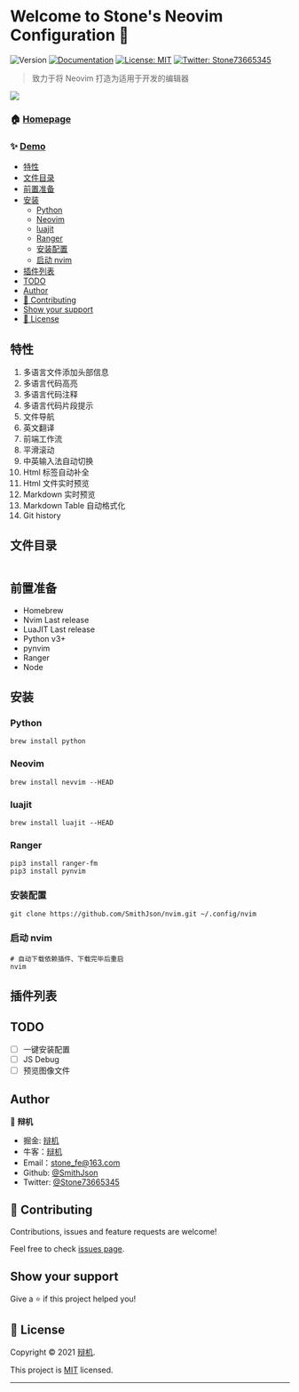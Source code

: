 # Welcome to Stone's Neovim Configuration 👋

![Version](https://img.shields.io/badge/version-1.0.0-blue.svg?cacheSeconds=2592000)
[![Documentation](https://img.shields.io/badge/documentation-yes-brightgreen.svg)](https://github.com/SmithJson/nvim/blob/master/doc/index.md)
[![License: MIT](https://img.shields.io/badge/License-MIT-yellow.svg)](https://github.com/SmithJson/nvim/blob/master/LICENSE)
[![Twitter: Stone73665345](https://img.shields.io/twitter/follow/Stone73665345.svg?style=social)](https://twitter.com/Stone73665345)

> 致力于将 Neovim 打造为适用于开发的编辑器

![](https://p6-juejin.byteimg.com/tos-cn-i-k3u1fbpfcp/b7b4f96270d14ee69df21c49828540a7~tplv-k3u1fbpfcp-watermark.image)

### 🏠 [Homepage](https://github.com/SmithJson/nvim)

### ✨ [Demo](https://p6-juejin.byteimg.com/tos-cn-i-k3u1fbpfcp/ff7679f79d4344518c1ea2c5c5c4b621~tplv-k3u1fbpfcp-watermark.image)

<!-- vim-markdown-toc Redcarpet -->

* [特性](#特性)
* [文件目录](#文件目录)
* [前置准备](#前置准备)
* [安装](#安装)
  * [Python](#python)
  * [Neovim](#neovim)
  * [luajit](#luajit)
  * [Ranger](#ranger)
  * [安装配置](#安装配置)
  * [启动 nvim](#启动-nvim)
* [插件列表](#插件列表)
* [TODO](#todo)
* [Author](#author)
* [🤝 Contributing](#🤝-contributing)
* [Show your support](#show-your-support)
* [📝 License](#📝-license)

<!-- vim-markdown-toc -->

## 特性

1. 多语言文件添加头部信息
2. 多语言代码高亮
3. 多语言代码注释
4. 多语言代码片段提示
5. 文件导航
6. 英文翻译
7. 前端工作流
8. 平滑滚动
9. 中英输入法自动切换
10. Html 标签自动补全
11. Html 文件实时预览
12. Markdown 实时预览
13. Markdown Table 自动格式化
14. Git history

## 文件目录

```

```

## 前置准备

- Homebrew
- Nvim Last release
- LuaJIT Last release
- Python v3+
- pynvim
- Ranger
- Node

## 安装

### Python

```
brew install python
```

### Neovim

```
brew install nevvim --HEAD
```

### luajit

```
brew install luajit --HEAD
```

### Ranger

```
pip3 install ranger-fm
pip3 install pynvim
```

### 安装配置

```
git clone https://github.com/SmithJson/nvim.git ~/.config/nvim
```

### 启动 nvim

```
# 自动下载依赖插件、下载完毕后重启
nvim
```

## 插件列表

## TODO

- [ ] 一键安装配置
- [ ] JS Debug
- [ ] 预览图像文件

## Author

👤 **辩机**

- 掘金: [辩机](https://juejin.im/user/2999123452636631)
- 牛客：[辩机](https://www.nowcoder.com/profile/3264712)
- Email：[stone_fe@163.com](stone_fe@163.com)
- Github: [@SmithJson](https://github.com/SmithJson)
- Twitter: [@Stone73665345](https://twitter.com/Stone73665345)

## 🤝 Contributing

Contributions, issues and feature requests are welcome!

Feel free to check [issues page](https://github.com/SmithJson/nvim/issues).

## Show your support

Give a ⭐️ if this project helped you!

## 📝 License

Copyright © 2021 [辩机](https://github.com/SmithJson).

This project is [MIT](https://github.com/SmithJson/nvim/blob/master/LICENSE) licensed.

---
